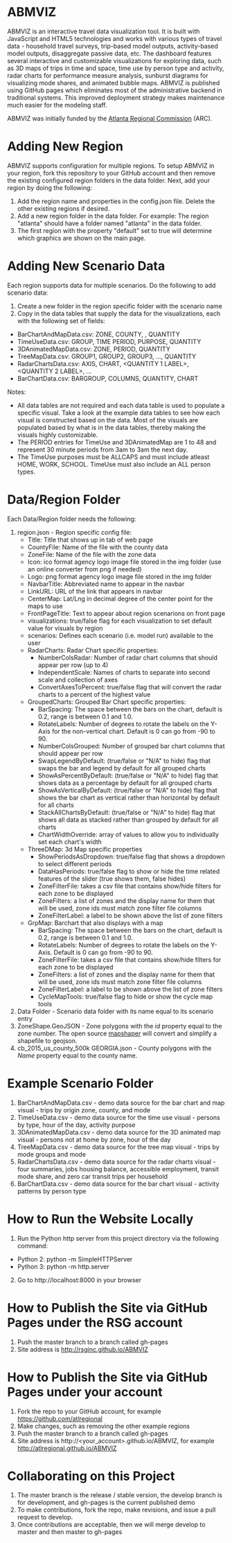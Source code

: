# ABMVIZ 
ABMVIZ is an interactive travel data visualization tool.  It is built with JavaScript 
and HTML5 technologies and works with various types of travel data - household travel surveys, trip-based
model outputs, activity-based model outputs, disaggregate passive data, etc.  The dashboard features several 
interactive and customizable visualizations for exploring data, such as 3D maps of 
trips in time and space, time use by person type and activity, radar charts for performance measure analysis, 
sunburst diagrams for visualizing mode shares, and animated bubble maps.  ABMVIZ is published using GitHub 
pages which eliminates most of the administrative backend in traditional systems.  This improved deployment 
strategy makes maintenance much easier for the modeling staff.

ABMVIZ was initially funded by the [Atlanta Regional Commission](https://atlantaregional.org/) (ARC).  

# Adding New Region
ABMVIZ supports configuration for multiple regions.  To setup ABMVIZ in your region, fork this repository
to your GitHub account and then remove the existing configured region folders in the data folder.  Next, add your
region by doing the following:

1. Add the region name and properties in the config.json file.  Delete the other existing regions if desired.
2. Add a new region folder in the data folder. For example: The region "atlanta" should have a folder named "atlanta" in the data folder.  
3. The first region with the property "default" set to true will determine which graphics are shown on the main page.

# Adding New Scenario Data
Each region supports data for multiple scenarios.  Do the following to add scenario data:

1. Create a new folder in the region specific folder with the scenario name
2. Copy in the data tables that supply the data for the visualizations, each with the following set of fields:
  - BarChartAndMapData.csv: ZONE, COUNTY, <BAR  LABEL>, QUANTITY  
  - TimeUseData.csv: GROUP, TIME PERIOD, PURPOSE, QUANTITY
  - 3DAnimatedMapData.csv: ZONE, PERIOD, QUANTITY
  - TreeMapData.csv: GROUP1, GROUP2, GROUP3, ..., QUANTITY
  - RadarChartsData.csv: AXIS, CHART, <QUANTITY 1 LABEL>, <QUANTITY 2 LABEL>, ...
  - BarChartData.csv: BARGROUP, COLUMNS, QUANTITY, CHART 

Notes: 
  - All data tables are not required and each data table is used to populate a specific visual.  Take 
a look at the example data tables to see how each visual is constructed based on the data.  Most of the 
visuals are populated based by what is in the data tables, thereby making the visuals highly customizable.  
  - The PERIOD entries for TimeUse and 3DAnimatedMap are 1 to 48 and represent 30 minute periods from 3am to 3am the next day.  
  - The TimeUse purposes must be ALLCAPS and must include atleast HOME, WORK, SCHOOL.  TimeUse must also include an ALL person types.

# Data/Region Folder
Each Data/Region folder needs the following:
1. region.json - Region specific config file:
    - Title: Title that shows up in tab of web page
    - CountyFile: Name of the file with the county data
    - ZoneFile: Name of the file with the zone data
    - Icon: ico format agency logo image file stored in the img folder (use an online converter from png if needed)
    - Logo: png format agency logo image file stored in the img folder 
    - NavbarTitle: Abbreviated name to appear in the navbar
    - LinkURL: URL of the link that appears in navbar
    - CenterMap: Lat/Lng in decimal degree of the center point for the maps to use
    - FrontPageTitle: Text to appear about region scenarions on front page
    - visualizations: true/false flag for each visualization to set default value for visuals by region    
    - scenarios: Defines each scenario (i.e. model run) available to the user
    - RadarCharts: Radar Chart specific properties:
        - NumberColsRadar: Number of radar chart columns that should appear per row (up to 4)
        - IndependentScale: Names of charts to separate into second scale and collection of axes
        - ConvertAxesToPercent: true/false flag that will convert the radar charts to a percent of the highest value  
    - GroupedCharts: Grouped Bar Chart specific properties:
        - BarSpacing: The space between the bars on the chart, default is 0.2, range is between 0.1 and 1.0.
        - RotateLabels: Number of degrees to rotate the labels on the Y-Axis for the non-vertical chart.  Default is 0 can go from -90 to 90. 
        - NumberColsGrouped: Number of grouped bar chart columns that should appear per row 
        - SwapLegendByDefault: (true/false or "N/A" to hide) flag that swaps the bar and legend by default for all grouped charts
        - ShowAsPercentByDefault: (true/false or "N/A" to hide) flag that shows data as a percentage by default for all grouped charts
        - ShowAsVerticalByDefault: (true/false or "N/A" to hide) flag that shows the bar chart as vertical rather than horizontal by default for all charts
        - StackAllChartsByDefault: (true/false or "N/A" to hide) flag that shows all data as stacked rather than grouped by default for all charts
        - ChartWidthOverride: array of values to allow you to individually set each chart's width
    - ThreeDMap: 3d Map specific properties
        - ShowPeriodsAsDropdown: true/false flag that shows a dropdown to select different periods
        - DataHasPeriods: true/false flag to show or hide the time related features of the slider (true shows them, false hides)
        - ZoneFilterFile: takes a csv file that contains show/hide filters for each zone to be displayed
        - ZoneFilters: a list of zones and the display name for them that will be used, zone ids must match zone filter file columns
        - ZoneFilterLabel: a label to be shown above the list of zone filters     
    - GrpMap: Barchart that also displays with a map
        - BarSpacing: The space between the bars on the chart, default is 0.2, range is between 0.1 and 1.0.
        - RotateLabels: Number of degrees to rotate the labels on the Y-Axis.  Default is 0 can go from -90 to 90.
        - ZoneFilterFile: takes a csv file that contains show/hide filters for each zone to be displayed
        - ZoneFilters: a list of zones and the display name for them that will be used, zone ids must match zone filter file columns
        - ZoneFilterLabel: a label to be shown above the list of zone filters
        - CycleMapTools: true/false flag to hide or show the cycle map tools
3. Data Folder - Scenario data folder with its name equal to its scenario entry
4. ZoneShape.GeoJSON - Zone polygons with the *id* property equal to the zone number.  The open source [mapshaper](http://www.mapshaper.org) will convert and simplify a shapefile to geojson.
5. cb_2015_us_county_500k GEORGIA.json - County polygons with the *Name* property equal to the county name.

# Example Scenario Folder
1. BarChartAndMapData.csv - demo data source for the bar chart and map visual - trips by origin zone, county, and mode
2. TimeUseData.csv - demo data source for the time use visual - persons by type, hour of the day, activity purpose
3. 3DAnimatedMapData.csv - demo data source for the 3D animated map visual - persons not at home by zone, hour of the day
4. TreeMapData.csv - demo data source for the tree map visual - trips by mode groups and mode
5. RadarChartsData.csv - demo data source for the radar charts visual - four summaries, jobs housing balance, accessible employment, transit mode share, and zero car transit trips per household
6. BarChartData.csv - demo data source for the bar chart visual - activity patterns by person type

# How to Run the Website Locally
1. Run the Python http server from this project directory via the following command:
  - Python 2: python -m SimpleHTTPServer
  - Python 3: python -m http.server
2. Go to http://localhost:8000 in your browser 

# How to Publish the Site via GitHub Pages under the RSG account
1. Push the master branch to a branch called gh-pages
2. Site address is http://rsginc.github.io/ABMVIZ

# How to Publish the Site via GitHub Pages under your account
1. Fork the repo to your GitHub account, for example https://github.com/atlregional
2. Make changes, such as removing the other example regions
3. Push the master branch to a branch called gh-pages
4. Site address is http://<your_account>.github.io/ABMVIZ, for example http://atlregional.github.io/ABMVIZ

# Collaborating on this Project
1. The master branch is the release / stable version, the develop branch is for development, and gh-pages is the current published demo
2. To make contributions, fork the repo, make revisions, and issue a pull request to develop.
3. Once contributions are acceptable, then we will merge develop to master and then master to gh-pages
